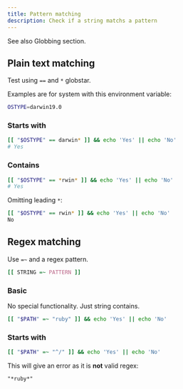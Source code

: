 ```yaml
---
title: Pattern matching
description: Check if a string matchs a pattern
---
```


See also Globbing section.

## Plain text matching

Test using `==` and `*` globstar.

Examples are for system with this environment variable:

```sh
OSTYPE=darwin19.0
```

### Starts with

```sh
[[ "$OSTYPE" == darwin* ]] && echo 'Yes' || echo 'No'
# Yes
```

### Contains

```sh
[[ "$OSTYPE" == *rwin* ]] && echo 'Yes' || echo 'No'
# Yes
```

Omitting leading `*`:

```sh
[[ "$OSTYPE" == rwin* ]] && echo 'Yes' || echo 'No' 
No
```


## Regex matching

Use `=~` and a regex pattern.
```sh
[[ STRING =~ PATTERN ]]	
```

### Basic

No special functionality. Just string contains.

```sh
[[ "$PATH" =~ "ruby" ]] && echo 'Yes' || echo 'No'
```

### Starts with

```sh
[[ "$PATH" =~ "^/" ]] && echo 'Yes' || echo 'No'
```

This will give an error as it is **not** valid regex:

```
"*ruby*"
```



